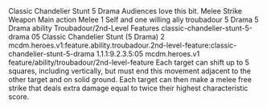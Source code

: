 <ability>
  <name>Classic Chandelier Stunt</name>
  <cost>5 Drama</cost>
  <flavor>Audiences love this bit.</flavor>
  <keywords>
    <keyword>Melee</keyword>
    <keyword>Strike</keyword>
    <keyword>Weapon</keyword>
  </keywords>
  <type>Main action</type>
  <distance>Melee 1</distance>
  <target>Self and one willing ally</target>
  <metadata>
    <class>troubadour</class>
    <cost>5 Drama</cost>
    <cost_amount>5</cost_amount>
    <cost_resource>Drama</cost_resource>
    <feature_type>ability</feature_type>
    <file_dpath>Troubadour/2nd-Level Features</file_dpath>
    <item_id>classic-chandelier-stunt-5-drama</item_id>
    <item_index>05</item_index>
    <item_name>Classic Chandelier Stunt (5 Drama)</item_name>
    <level>2</level>
    <scc>mcdm.heroes.v1:feature.ability.troubadour.2nd-level-feature:classic-chandelier-stunt-5-drama</scc>
    <scdc>1.1.1:9.2.3.5:05</scdc>
    <source>mcdm.heroes.v1</source>
    <type>feature/ability/troubadour/2nd-level-feature</type>
  </metadata>
  <effects>
    <effect type="mundane">Each target can shift up to 5 squares, including vertically, but must end this movement adjacent to the other target and on solid ground. Each target can then make a melee free strike that deals extra damage equal to twice their highest characteristic score.</effect>
  </effects>
</ability>
